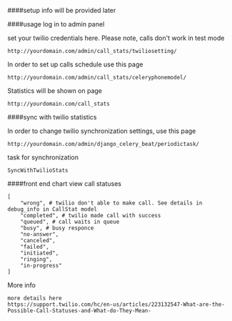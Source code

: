 ####setup
info will be provided later


####usage
log in to admin panel

set your twilio credentials here. Please note, calls don't work in test mode
```
http://yourdomain.com/admin/call_stats/twiliosetting/
```

In order to set up calls schedule use this page
```
http://yourdomain.com/admin/call_stats/celeryphonemodel/
```

Statistics will be shown on page
```
http://yourdomain.com/call_stats
```

####sync with twilio statistics

In order to change twilio synchronization settings, use this page

 
```
http://yourdomain.com/admin/django_celery_beat/periodictask/
```
task for synchronization 
```
SyncWithTwilioStats
```

####front end chart view
call statuses

```
[
    "wrong", # twilio don't able to make call. See details in debug_info in CallStat model
    "completed", # twilio made call with success
    "queued", # call waits in queue
    "busy", # busy responce
    "no-answer", 
    "canceled", 
    "failed", 
    "initiated", 
    "ringing", 
    "in-progress"
]
```
More info
```
more details here
https://support.twilio.com/hc/en-us/articles/223132547-What-are-the-Possible-Call-Statuses-and-What-do-They-Mean-
```
